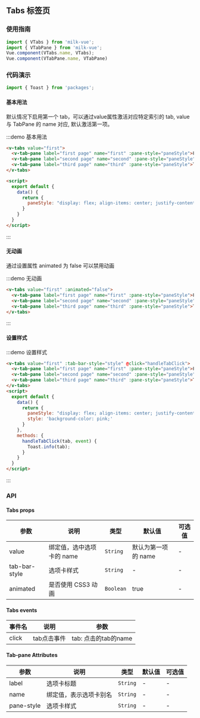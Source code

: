 <style>
	.demo-gap {
		height: 15px;
		width: 100%;
	}
</style>
<script>
	import { Toast } from 'packages';
	export default {
		data() {
			return {
				paneStyle: "display: flex; align-items: center; justify-content: center; height: 150px; background-color: rgb(255, 255, 255);",
				style: "background-color: pink;"
			}
		},
		methods: {
			handleTabClick(tab, event) {
				Toast.info(tab);
			}
		}
	}
</script>
## Tabs 标签页

### 使用指南

```javascript
import { VTabs } from 'milk-vue';
import { VTabPane } from 'milk-vue';
Vue.component(VTabs.name, VTabs);
Vue.component(VTabPane.name, VTabPane)
```

### 代码演示

```javascript
import { Toast } from 'packages';
```

#### 基本用法

默认情况下启用第一个 tab，可以通过value属性激活对应特定索引的 tab,
value 与 TabPane 的 name 对应, 默认激活第一项。

:::demo 基本用法
```html
<v-tabs value="first">
  <v-tab-pane label="first page" name="first" :pane-style="paneStyle">First</v-tab-pane>
  <v-tab-pane label="second page" name="second" :pane-style="paneStyle">Second</v-tab-pane>
  <v-tab-pane label="third page" name="third" :pane-style="paneStyle">Third</v-tab-pane>
</v-tabs>

<script>
  export default {
    data() {
      return {
        paneStyle: "display: flex; align-items: center; justify-content: center; height: 150px; background-color: rgb(255, 255, 255);"
      }
    }
  }
</script>
```
:::
#### 无动画
通过设置属性 animated 为 false 可以禁用动画

:::demo 无动画
```html
<v-tabs value="first" :animated="false">
  <v-tab-pane label="first page" name="first" :pane-style="paneStyle">First</v-tab-pane>
  <v-tab-pane label="second page" name="second" :pane-style="paneStyle">Second</v-tab-pane>
  <v-tab-pane label="third page" name="third" :pane-style="paneStyle">Third</v-tab-pane>
</v-tabs>
```
:::
#### 设置样式

:::demo 设置样式
```html
<v-tabs value="first" :tab-bar-style="style" @click="handleTabClick">
  <v-tab-pane label="first page" name="first" :pane-style="paneStyle">First</v-tab-pane>
  <v-tab-pane label="second page" name="second" :pane-style="paneStyle">Second</v-tab-pane>
  <v-tab-pane label="third page" name="third" :pane-style="paneStyle">Third</v-tab-pane>
</v-tabs>
<script>
  export default {
    data() {
      return {
        paneStyle: "display: flex; align-items: center; justify-content: center; height: 150px; background-color: rgb(255, 255, 255);"，
        style: 'background-color: pink;'
      }
    },
    methods: {
      handleTabClick(tab, event) {
        Toast.info(tab);
      }
    }
  }
</script>
```
:::

### API
#### Tabs props 

| 参数 | 说明 | 类型 | 默认值 | 可选值 |
|-----------|-----------|-----------|-------------|-------------|
| value | 绑定值，选中选项卡的 name | `String` | 默认为第一项的 name | - |
| tab-bar-style | 选项卡样式 | `String` | - | - |
| animated | 是否使用 CSS3 动画 | `Boolean` | true | - |

#### Tabs events 

| 事件名 | 说明 | 参数 |
|-----------|-----------|-----------|
| click | tab点击事件 | tab: 点击的tab的name|

#### Tab-pane Attributes

| 参数 | 说明 | 类型 | 默认值 | 可选值 |
|-----------|-----------|-----------|-------------|-------------|
| label | 选项卡标题 | `String` | - | - |
| name | 绑定值，表示选项卡别名 | `String` | - | - |
| pane-style | 选项卡样式 | `String` | - | - |